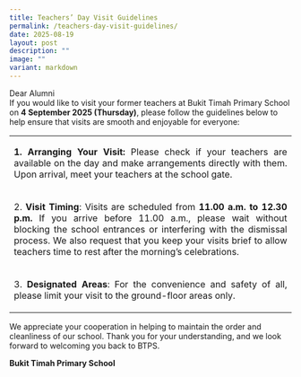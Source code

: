 ```yaml
---
title: Teachers’ Day Visit Guidelines
permalink: /teachers-day-visit-guidelines/
date: 2025-08-19
layout: post
description: ""
image: ""
variant: markdown
---
```

<p>Dear Alumni
<br>If you would like to visit your former teachers at Bukit Timah Primary
School on <strong>4 September 2025 (Thursday)</strong>, please follow the
guidelines below to help ensure that visits are smooth and enjoyable for
everyone:
<br>
</p>
<table style="minWidth: 25px">
<colgroup>
<col>
</colgroup>
<tbody>
<tr>
<td style="text-align: justify;" rowspan="1" colspan="1">    
<p><strong>1. Arranging Your Visit: </strong>Please check if your teachers
are available on the day and make arrangements directly with them. Upon
arrival, meet your teachers at the school gate.</p>
</td>
</tr>
<tr>
<td style="text-align: justify;" rowspan="1" colspan="1">
<p>2. <strong>Visit Timing</strong>: Visits are scheduled from <strong>11.00 a.m. to 12.30 p.m.</strong> If
you arrive before 11.00 a.m., please wait without blocking the school entrances
or interfering with the dismissal process. We also request that you keep
your visits brief to allow teachers time to rest after the morning’s celebrations.</p>
</td>
</tr>
<tr>
<td style="text-align: justify;" rowspan="1" colspan="1">
<p>3. <strong>Designated Areas</strong>: For the convenience and safety of
all, please limit your visit to the ground-floor areas only.</p>
</td>
</tr>
</tbody>
</table>
<p>We appreciate your cooperation in helping to maintain the order and cleanliness
of our school. Thank you for your understanding, and we look forward to
welcoming you back to BTPS.</p>
<p><strong>Bukit Timah Primary School</strong>
</p>